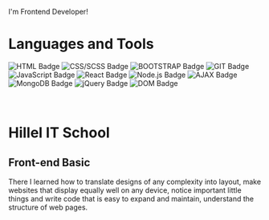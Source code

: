 I'm Frontend Developer!

<h1>Languages and Tools</h2>
<!-- ![HTML5](https://img.shields.io/badge/-HTML5-purple)
![CSS](https://img.shields.io/badge/-CSS-blue)
![SASS](https://img.shields.io/badge/-SASS-purple)
![BOOTSTRAP](https://img.shields.io/badge/-BOOTSTRAP-purple)
![GIT](https://img.shields.io/badge/-GIT-purple)
![SVG](https://img.shields.io/badge/-SVG-purple)
![JavaScript](https://img.shields.io/badge/-JavaScript-purple)
![DOM](https://img.shields.io/badge/-DOM-purple) -->

<div id="badges">
 <img src="https://img.shields.io/badge/HTML-blue?style=for-the-badge&logo=HTML5&logoColor=white" alt="HTML Badge"/>
 <img src="https://img.shields.io/badge/CSS/SCSS-red?style=for-the-badge&logo=CSS3&logoColor=white" alt="CSS/SCSS Badge"/>
 <img src="https://img.shields.io/badge/BOOTSTRAP-purple?style=for-the-badge&logo=BOOTSTRAP&logoColor=white" alt="BOOTSTRAP Badge"/>
 <img src="https://img.shields.io/badge/GIT-red?style=for-the-badge&logo=GIT&logoColor=white" alt="GIT Badge"/>
 <img src="https://img.shields.io/badge/JavaScript-yellow?style=for-the-badge&logo=JavaScript&logoColor=white" alt="JavaScript Badge"/>
 <img src="https://img.shields.io/badge/React-blue?style=for-the-badge&logo=React&logoColor=white" alt="React Badge"/>
 <img src="https://img.shields.io/badge/Node.js-green?style=for-the-badge&logo=Node.js&logoColor=white" alt="Node.js Badge"/>
 <img src="https://img.shields.io/badge/AJAX-blue?style=for-the-badge&logo=AJAX&logoColor=white" alt="AJAX Badge"/>
 <img src="https://img.shields.io/badge/MongoDB-green?style=for-the-badge&logo=MongoDB&logoColor=white" alt="MongoDB Badge"/>
 <img src="https://img.shields.io/badge/jQuery-blue?style=for-the-badge&logo=jQuery&logoColor=white" alt="jQuery Badge"/>
 <img src="https://img.shields.io/badge/DOM-blue?style=for-the-badge&logo=DOM&logoColor=white" alt="DOM Badge"/>



</div>

<br>
<br>
<h1>Hillel IT School</h1>
<h2>Front-end Basic</h2>
There I learned how to translate designs
of any complexity into layout, make
websites that display equally well on any
device, notice important little things and
write code that is easy to expand and
maintain, understand the structure of
web pages.
<br>
